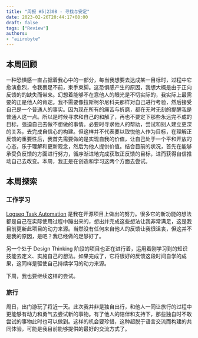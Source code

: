 ```yaml
---
title: "周报 #5|2308 - 寻找与安定"
date: 2023-02-26T20:44:17+08:00
draft: false
tags: ["Review"]
authors:
- "aiirobyte"
---
```


## 本周回顾
一种恐惧感一直占据着我心中的一部分，每当我想要去达成某一目标时，过程中它愈演愈烈，令我裹足不前，束手束脚。这恐惧感产生的原因，我想大概是由于正向反馈的的缺失而带来。幻想着能够不在意他人的眼光是不切实际的，我实际上最需要的正是他人的肯定。我不需要像拉斯柯尔尼科夫那样对自己进行考验，然后接受自己是一个普通人的事实。因为现在所有的痛苦与折磨，都在无时无刻的提醒我是普通人这一点。所以是时候寻求和自己的和解了，再也不要定下那些永远完不成的目标，强迫自己去做不想做的事情。必要时寻求他人的帮助，尝试和别人建立更深的关系，去完成自信心的构建。但这样并不代表要以取悦他人作为目标，在理解正反馈的重要性后，我首先需要做的是实现自我的价值，让自己处于一个平和开放的心态，乐于理解和更新观念，然后为他人提供价值。结合目前的状况，首先在能够承受负反馈的方面进行努力，循序渐进地完成获取正反馈的目标，进而获得自信推动自己去改变。本周，我正是在创造和学习这两个方面去尝试。

## 本周探索

### 工作学习
[Logseq Task Automation](https://github.com/aiirobyte/logseq-task-automation) 是我在开源项目上做出的努力。很多它的新功能的想法都是自己在实际使用过程中蹦出来的，想出并完成这些想法让我非常满足，这是我目前更新此项目的动力来源。当然没有任何来自他人的反馈让我很沮丧，但这并不是我的原因，是吧？我已经做的足够好了。

另一个处于 Design Thinking 阶段的项目也正在进行着，运用着刚学习到的知识技能去定义、实施自己的想法。如果完成了，它将很好的反馈这段时间自学的成果，这同样是驱使自己持续学习的动力来源。

下周，我也要继续这样的尝试。

### 旅行
周日，出门游玩了将近一天。此次我并非是独自出行，和他人一同让旅行的过程中更能够有动力和勇气去尝试新的事物。有了他人的陪伴和支持下，那些独自时不敢尝试的事物此时也可以做到。这样的机会要珍惜，这种超脱于语言交流而构建的共同体验，可能是我目前能够提供的最好的交流方式了。
